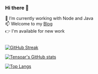 ### Hi there 👋

<!--
**tensoar/tensoar** is a ✨ _special_ ✨ repository because its `README.md` (this file) appears on your GitHub profile.

Here are some ideas to get you started:

- 🔭 I’m currently working on ...
- 🌱 I’m currently learning ...
- 👯 I’m looking to collaborate on ...
- 🤔 I’m looking for help with ...
- 💬 Ask me about ...
- 📫 How to reach me: ...
- 😄 Pronouns: ...
- ⚡ Fun fact: ...
-->
🌱 I’m currently working with Node and Java <br>
📫 Welcome to my [Blog](https://labrador.ink) <br>
👉 I'm available for new work <br><br>

[![GitHub Streak](https://github-readme-streak-stats.herokuapp.com/?user=tensoar)]([https://git.io/streak-stats](https://github.com/tensoar))

[![Tensoar's GitHub stats](https://github-readme-stats.vercel.app/api?username=tensoar&show_icons=true&count_private=true&hide=contribs&include_all_commits=true&theme=vue-dark&custom_title=Tensoar's%20GitHub%20stats)](https://github.com/tensoar)


[![Top Langs](https://github-readme-stats.vercel.app/api/top-langs/?username=tensoar&layout=compact&theme=vue-dark&card_width=445&langs_count=6)](https://github.com/tensoar)
